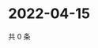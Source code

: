 # 2022-04-15

共 0 条

<!-- BEGIN WEIBO -->
<!-- 最后更新时间 Fri Apr 15 2022 01:11:07 GMT+0800 (China Standard Time) -->

<!-- END WEIBO -->
